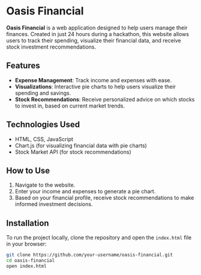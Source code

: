 # Oasis Financial

**Oasis Financial** is a web application designed to help users manage their finances. Created in just 24 hours during a hackathon, this website allows users to track their spending, visualize their financial data, and receive stock investment recommendations.

## Features

- **Expense Management**: Track income and expenses with ease.
- **Visualizations**: Interactive pie charts to help users visualize their spending and savings.
- **Stock Recommendations**: Receive personalized advice on which stocks to invest in, based on current market trends.

## Technologies Used

- HTML, CSS, JavaScript
- Chart.js (for visualizing financial data with pie charts)
- Stock Market API (for stock recommendations)

## How to Use

1. Navigate to the website.
2. Enter your income and expenses to generate a pie chart.
3. Based on your financial profile, receive stock recommendations to make informed investment decisions.

## Installation

To run the project locally, clone the repository and open the `index.html` file in your browser:

```bash
git clone https://github.com/your-username/oasis-financial.git
cd oasis-financial
open index.html
